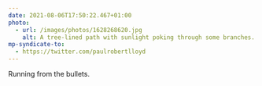 ```yaml
---
date: 2021-08-06T17:50:22.467+01:00
photo:
  - url: /images/photos/1628268620.jpg
    alt: A tree-lined path with sunlight poking through some branches.
mp-syndicate-to:
  - https://twitter.com/paulrobertlloyd
---
```

Running from the bullets.
